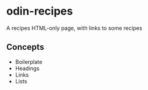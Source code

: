 # odin-recipes

A recipes HTML-only page, with links to some recipes

## Concepts
- Boilerplate
- Headings
- Links
- Lists
